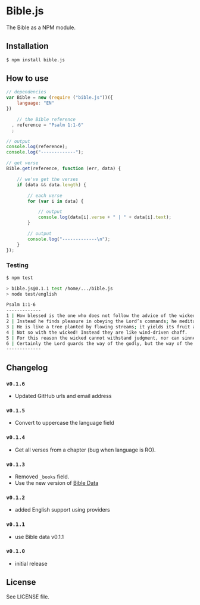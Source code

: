 Bible.js
========

The Bible as a NPM module.

## Installation
```sh
$ npm install bible.js
```

## How to use
```js
// dependencies
var Bible = new (require ("bible.js"))({
    language: "EN"
})

    // the Bible reference
  , reference = "Psalm 1:1-6"
  ;

// output
console.log(reference);
console.log("-------------");

// get verse
Bible.get(reference, function (err, data) {

    // we've get the verses
    if (data && data.length) {

        // each verse
        for (var i in data) {

            // output
            console.log(data[i].verse + " | " + data[i].text);
        }

        // output
        console.log("-------------\n");
    }
});
```

### Testing

```sh
$ npm test

> bible.js@0.1.1 test /home/.../bible.js
> node test/english

Psalm 1:1-6
-------------
1 | How blessed is the one who does not follow the advice of the wicked, or stand in the pathway with sinners, or sit in the assembly of scoffers!
2 | Instead he finds pleasure in obeying the Lord’s commands; he meditates on his commands day and night.
3 | He is like a tree planted by flowing streams; it yields its fruit at the proper time, and its leaves never fall off. He succeeds in everything he attempts.
4 | Not so with the wicked! Instead they are like wind-driven chaff.
5 | For this reason the wicked cannot withstand judgment, nor can sinners join the assembly of the godly.
6 | Certainly the Lord guards the way of the godly, but the way of the wicked ends in destruction.
-------------
```

## Changelog

### `v0.1.6`
 - Updated GitHub urls and email address

### `v0.1.5`
 - Convert to uppercase the language field

### `v0.1.4`
 - Get all verses from a chapter (bug when language is RO).

### `v0.1.3`
 - Removed `_books` field.
 - Use the new version of [Bible Data](https://github.com/BibleJS/Versions)

### `v0.1.2`
 - added English support using providers

### `v0.1.1`
 - use Bible data v0.1.1

### `v0.1.0`
 - initial release

## License
See LICENSE file.

